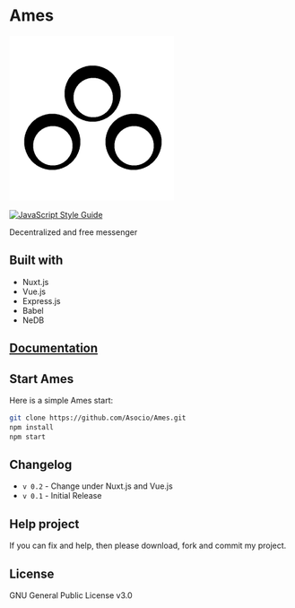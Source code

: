# Ames
![Ames](/static/logo.png)

[![JavaScript Style Guide](https://img.shields.io/badge/code_style-standard-brightgreen.svg)](https://standardjs.com)

Decentralized and free messenger

## Built with
* Nuxt.js
* Vue.js
* Express.js
* Babel
* NeDB

## [Documentation](https://github.com/Asocio/ames-documentation)

## Start Ames
Here is a simple Ames start:
```bash
git clone https://github.com/Asocio/Ames.git
npm install
npm start
```

## Changelog
* `v 0.2` - Change under Nuxt.js and Vue.js
* `v 0.1` - Initial Release

## Help project
If you can fix and help, then please download, fork and commit my project.
## License

GNU General Public License v3.0
